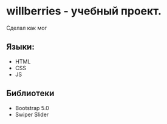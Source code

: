 # willberries - учебный проект.
Сделал как мог
## Языки:
- HTML
- CSS
- JS 
## Библиотеки
- Bootstrap 5.0
- Swiper Slider
